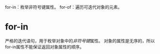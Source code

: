 for-in：枚举非符号键属性。
for-of：遍历可迭代对象的元素。
# for-in
严格的迭代语句，用于枚举对象中的*非符号键*属性。
对象的属性是无序的，所以for-in属性不能保证返回对象属性的顺序。
